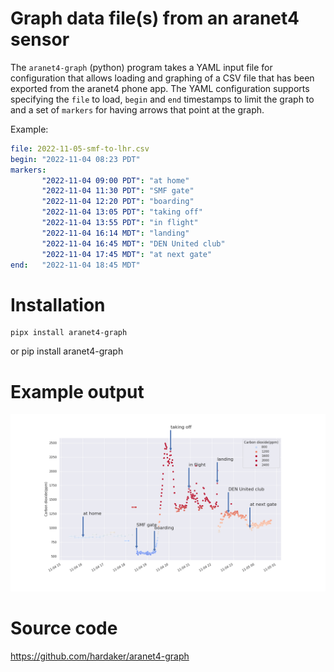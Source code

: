 # Graph data file(s) from an aranet4 sensor

The `aranet4-graph` (python) program takes a YAML input file for
configuration that allows loading and graphing of a CSV file that has
been exported from the aranet4 phone app.  The YAML configuration
supports specifying the `file` to load, `begin` and `end` timestamps
to limit the graph to and a set of `markers` for having arrows that
point at the graph.

Example:

``` yaml
file: 2022-11-05-smf-to-lhr.csv
begin: "2022-11-04 08:23 PDT"
markers:
       "2022-11-04 09:00 PDT": "at home"
       "2022-11-04 11:30 PDT": "SMF gate"
       "2022-11-04 12:20 PDT": "boarding"
       "2022-11-04 13:05 PDT": "taking off"
       "2022-11-04 13:55 PDT": "in flight"
       "2022-11-04 16:14 MDT": "landing"
       "2022-11-04 16:45 MDT": "DEN United club"
       "2022-11-04 17:45 MDT": "at next gate"
end:   "2022-11-04 18:45 MDT"
```

# Installation

    pipx install aranet4-graph

or
    pip install aranet4-graph

# Example output

![Example output image](images/example.png)

# Source code

https://github.com/hardaker/aranet4-graph
